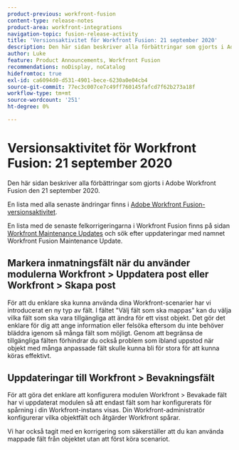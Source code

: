 ```yaml
---
product-previous: workfront-fusion
content-type: release-notes
product-area: workfront-integrations
navigation-topic: fusion-release-activity
title: 'Versionsaktivitet för Workfront Fusion: 21 september 2020'
description: Den här sidan beskriver alla förbättringar som gjorts i Adobe Workfront Fusion den 21 september 2020.
author: Luke
feature: Product Announcements, Workfront Fusion
recommendations: noDisplay, noCatalog
hidefromtoc: true
exl-id: ca6094d0-d531-4901-bece-6230a0e04cb4
source-git-commit: 77ec3c007ce7c49ff760145fafcd7f62b273a18f
workflow-type: tm+mt
source-wordcount: '251'
ht-degree: 0%

---
```


# Versionsaktivitet för Workfront Fusion: 21 september 2020

Den här sidan beskriver alla förbättringar som gjorts i Adobe Workfront Fusion den 21 september 2020.

En lista med alla senaste ändringar finns i [Adobe Workfront Fusion-versionsaktivitet](/help/workfront-fusion/fusion-product-releases/fusion-release-activity.md).

En lista med de senaste felkorrigeringarna i Workfront Fusion finns på sidan [Workfront Maintenance Updates](https://experienceleague.adobe.com/docs/workfront-known-issues/releases/current-updates.html?lang=sv-SE) och sök efter uppdateringar med namnet Workfront Fusion Maintenance Update.

## Markera inmatningsfält när du använder modulerna Workfront > Uppdatera post eller Workfront > Skapa post

För att du enklare ska kunna använda dina Workfront-scenarier har vi introducerat en ny typ av fält. I fältet &quot;Välj fält som ska mappas&quot; kan du välja vilka fält som ska vara tillgängliga att ändra för ett visst objekt. Det gör det enklare för dig att ange information eller felsöka eftersom du inte behöver bläddra igenom så många fält som möjligt. Genom att begränsa de tillgängliga fälten förhindrar du också problem som ibland uppstod när objekt med många anpassade fält skulle kunna bli för stora för att kunna köras effektivt.


## Uppdateringar till Workfront > Bevakningsfält

För att göra det enklare att konfigurera modulen Workfront > Bevakade fält har vi uppdaterat modulen så att endast fält som har konfigurerats för spårning i din Workfront-instans visas. Din Workfront-administratör konfigurerar vilka objektfält och åtgärder Workfront spårar.

Vi har också tagit med en korrigering som säkerställer att du kan använda mappade fält från objektet utan att först köra scenariot.
